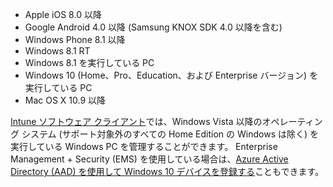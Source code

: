 
  - Apple iOS 8.0 以降
  - Google Android 4.0 以降 (Samsung KNOX SDK 4.0 以降を含む)
  - Windows Phone 8.1 以降
  - Windows 8.1 RT
  - Windows 8.1 を実行している PC
  - Windows 10 (Home、Pro、Education、および Enterprise バージョン) を実行している PC
  - Mac OS X 10.9 以降

[Intune ソフトウェア クライアント](/intune/deploy-use/manage-windows-pcs-with-microsoft-intune)では、Windows Vista 以降のオペレーティング システム (サポート対象外のすべての Home Edition の Windows は除く) を実行している Windows PC を管理することができます。  Enterprise Management + Security (EMS) を使用している場合は、[Azure Active Directory (AAD) を使用して Windows 10 デバイスを登録する](set-up-windows-device-management-with-microsoft-intune.md#azure-active-directory-enrollment)こともできます。


<!--HONumber=Oct16_HO2-->


